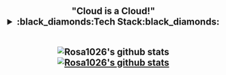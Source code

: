 <h2 align='center'> "Cloud is a Cloud!"
  
<details>
  <summary>:black_diamonds:Tech Stack:black_diamonds:</summary>
   <p><p align='center'>
 I'm learning <img src="https://img.shields.io/badge/Python-3776AB?style=flat-square&logo=Python&logoColor=white"/> </a>
 <img src="https://img.shields.io/badge/C-A8B9CC?style=flat-square&logo=C&logoColor=white"/> </a>
 <img src="https://img.shields.io/badge/AWS-232F3E?style=flat-square&logo=AWS&logoColor=white"/> </a>
 <img src="https://img.shields.io/badge/AWS Lambda-FF9900?style=flat-square&logo=AWS Lambda&logoColor=white"/> </a>
 <img src="https://img.shields.io/badge/AWS DynamoDB-4053D6?style=flat-square&logo=AWS DynamoDB&logoColor=white"/> </a>
 <img src="https://img.shields.io/badge/Azure-0078D4?style=flat-square&logo=Azure&logoColor=white"/> </a>&nbsp;these days!</p>
</details>

<br>

![Rosa1026's github stats](https://github-readme-stats.vercel.app/api?username=rosa1026&show_icons=true) [![Rosa1026's github stats](https://github-readme-stats.vercel.app/api/top-langs/?username=rosa1026&show_icons=true&hide_border=true&title_color=004386&icon_color=004386&layout=compact)](https://github.com/rosa1026)

<br>
